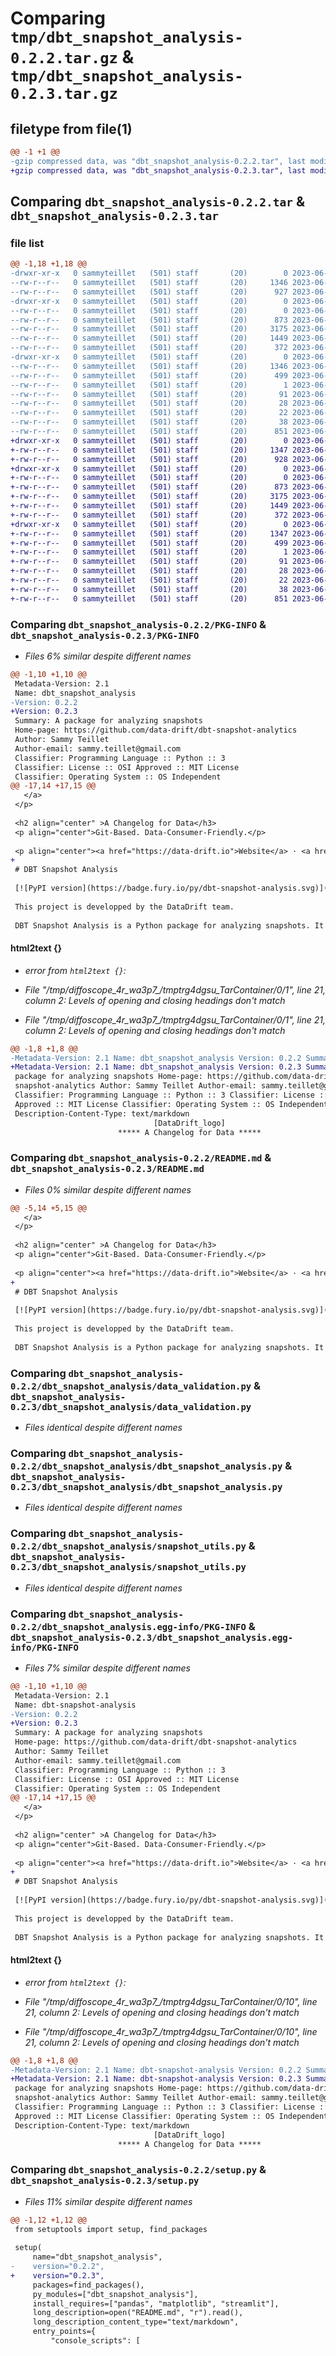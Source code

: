 # Comparing `tmp/dbt_snapshot_analysis-0.2.2.tar.gz` & `tmp/dbt_snapshot_analysis-0.2.3.tar.gz`

## filetype from file(1)

```diff
@@ -1 +1 @@
-gzip compressed data, was "dbt_snapshot_analysis-0.2.2.tar", last modified: Fri Jun 23 13:54:59 2023, max compression
+gzip compressed data, was "dbt_snapshot_analysis-0.2.3.tar", last modified: Fri Jun 23 13:58:12 2023, max compression
```

## Comparing `dbt_snapshot_analysis-0.2.2.tar` & `dbt_snapshot_analysis-0.2.3.tar`

### file list

```diff
@@ -1,18 +1,18 @@
-drwxr-xr-x   0 sammyteillet   (501) staff       (20)        0 2023-06-23 13:54:59.281787 dbt_snapshot_analysis-0.2.2/
--rw-r--r--   0 sammyteillet   (501) staff       (20)     1346 2023-06-23 13:54:59.281658 dbt_snapshot_analysis-0.2.2/PKG-INFO
--rw-r--r--   0 sammyteillet   (501) staff       (20)      927 2023-06-23 13:52:21.000000 dbt_snapshot_analysis-0.2.2/README.md
-drwxr-xr-x   0 sammyteillet   (501) staff       (20)        0 2023-06-23 13:54:59.280377 dbt_snapshot_analysis-0.2.2/dbt_snapshot_analysis/
--rw-r--r--   0 sammyteillet   (501) staff       (20)        0 2023-06-23 13:17:16.000000 dbt_snapshot_analysis-0.2.2/dbt_snapshot_analysis/__init__.py
--rw-r--r--   0 sammyteillet   (501) staff       (20)      873 2023-06-21 15:26:08.000000 dbt_snapshot_analysis-0.2.2/dbt_snapshot_analysis/data_validation.py
--rw-r--r--   0 sammyteillet   (501) staff       (20)     3175 2023-06-23 13:39:09.000000 dbt_snapshot_analysis-0.2.2/dbt_snapshot_analysis/dbt_snapshot_analysis.py
--rw-r--r--   0 sammyteillet   (501) staff       (20)     1449 2023-06-22 13:32:52.000000 dbt_snapshot_analysis-0.2.2/dbt_snapshot_analysis/snapshot_utils.py
--rw-r--r--   0 sammyteillet   (501) staff       (20)      372 2023-06-23 13:21:59.000000 dbt_snapshot_analysis-0.2.2/dbt_snapshot_analysis/streamlit_entry_point.py
-drwxr-xr-x   0 sammyteillet   (501) staff       (20)        0 2023-06-23 13:54:59.281350 dbt_snapshot_analysis-0.2.2/dbt_snapshot_analysis.egg-info/
--rw-r--r--   0 sammyteillet   (501) staff       (20)     1346 2023-06-23 13:54:59.000000 dbt_snapshot_analysis-0.2.2/dbt_snapshot_analysis.egg-info/PKG-INFO
--rw-r--r--   0 sammyteillet   (501) staff       (20)      499 2023-06-23 13:54:59.000000 dbt_snapshot_analysis-0.2.2/dbt_snapshot_analysis.egg-info/SOURCES.txt
--rw-r--r--   0 sammyteillet   (501) staff       (20)        1 2023-06-23 13:54:59.000000 dbt_snapshot_analysis-0.2.2/dbt_snapshot_analysis.egg-info/dependency_links.txt
--rw-r--r--   0 sammyteillet   (501) staff       (20)       91 2023-06-23 13:54:59.000000 dbt_snapshot_analysis-0.2.2/dbt_snapshot_analysis.egg-info/entry_points.txt
--rw-r--r--   0 sammyteillet   (501) staff       (20)       28 2023-06-23 13:54:59.000000 dbt_snapshot_analysis-0.2.2/dbt_snapshot_analysis.egg-info/requires.txt
--rw-r--r--   0 sammyteillet   (501) staff       (20)       22 2023-06-23 13:54:59.000000 dbt_snapshot_analysis-0.2.2/dbt_snapshot_analysis.egg-info/top_level.txt
--rw-r--r--   0 sammyteillet   (501) staff       (20)       38 2023-06-23 13:54:59.281834 dbt_snapshot_analysis-0.2.2/setup.cfg
--rw-r--r--   0 sammyteillet   (501) staff       (20)      851 2023-06-23 13:54:06.000000 dbt_snapshot_analysis-0.2.2/setup.py
+drwxr-xr-x   0 sammyteillet   (501) staff       (20)        0 2023-06-23 13:58:12.321709 dbt_snapshot_analysis-0.2.3/
+-rw-r--r--   0 sammyteillet   (501) staff       (20)     1347 2023-06-23 13:58:12.321585 dbt_snapshot_analysis-0.2.3/PKG-INFO
+-rw-r--r--   0 sammyteillet   (501) staff       (20)      928 2023-06-23 13:57:34.000000 dbt_snapshot_analysis-0.2.3/README.md
+drwxr-xr-x   0 sammyteillet   (501) staff       (20)        0 2023-06-23 13:58:12.320531 dbt_snapshot_analysis-0.2.3/dbt_snapshot_analysis/
+-rw-r--r--   0 sammyteillet   (501) staff       (20)        0 2023-06-23 13:17:16.000000 dbt_snapshot_analysis-0.2.3/dbt_snapshot_analysis/__init__.py
+-rw-r--r--   0 sammyteillet   (501) staff       (20)      873 2023-06-21 15:26:08.000000 dbt_snapshot_analysis-0.2.3/dbt_snapshot_analysis/data_validation.py
+-rw-r--r--   0 sammyteillet   (501) staff       (20)     3175 2023-06-23 13:39:09.000000 dbt_snapshot_analysis-0.2.3/dbt_snapshot_analysis/dbt_snapshot_analysis.py
+-rw-r--r--   0 sammyteillet   (501) staff       (20)     1449 2023-06-22 13:32:52.000000 dbt_snapshot_analysis-0.2.3/dbt_snapshot_analysis/snapshot_utils.py
+-rw-r--r--   0 sammyteillet   (501) staff       (20)      372 2023-06-23 13:21:59.000000 dbt_snapshot_analysis-0.2.3/dbt_snapshot_analysis/streamlit_entry_point.py
+drwxr-xr-x   0 sammyteillet   (501) staff       (20)        0 2023-06-23 13:58:12.321352 dbt_snapshot_analysis-0.2.3/dbt_snapshot_analysis.egg-info/
+-rw-r--r--   0 sammyteillet   (501) staff       (20)     1347 2023-06-23 13:58:12.000000 dbt_snapshot_analysis-0.2.3/dbt_snapshot_analysis.egg-info/PKG-INFO
+-rw-r--r--   0 sammyteillet   (501) staff       (20)      499 2023-06-23 13:58:12.000000 dbt_snapshot_analysis-0.2.3/dbt_snapshot_analysis.egg-info/SOURCES.txt
+-rw-r--r--   0 sammyteillet   (501) staff       (20)        1 2023-06-23 13:58:12.000000 dbt_snapshot_analysis-0.2.3/dbt_snapshot_analysis.egg-info/dependency_links.txt
+-rw-r--r--   0 sammyteillet   (501) staff       (20)       91 2023-06-23 13:58:12.000000 dbt_snapshot_analysis-0.2.3/dbt_snapshot_analysis.egg-info/entry_points.txt
+-rw-r--r--   0 sammyteillet   (501) staff       (20)       28 2023-06-23 13:58:12.000000 dbt_snapshot_analysis-0.2.3/dbt_snapshot_analysis.egg-info/requires.txt
+-rw-r--r--   0 sammyteillet   (501) staff       (20)       22 2023-06-23 13:58:12.000000 dbt_snapshot_analysis-0.2.3/dbt_snapshot_analysis.egg-info/top_level.txt
+-rw-r--r--   0 sammyteillet   (501) staff       (20)       38 2023-06-23 13:58:12.321761 dbt_snapshot_analysis-0.2.3/setup.cfg
+-rw-r--r--   0 sammyteillet   (501) staff       (20)      851 2023-06-23 13:58:03.000000 dbt_snapshot_analysis-0.2.3/setup.py
```

### Comparing `dbt_snapshot_analysis-0.2.2/PKG-INFO` & `dbt_snapshot_analysis-0.2.3/PKG-INFO`

 * *Files 6% similar despite different names*

```diff
@@ -1,10 +1,10 @@
 Metadata-Version: 2.1
 Name: dbt_snapshot_analysis
-Version: 0.2.2
+Version: 0.2.3
 Summary: A package for analyzing snapshots
 Home-page: https://github.com/data-drift/dbt-snapshot-analytics
 Author: Sammy Teillet
 Author-email: sammy.teillet@gmail.com
 Classifier: Programming Language :: Python :: 3
 Classifier: License :: OSI Approved :: MIT License
 Classifier: Operating System :: OS Independent
@@ -17,14 +17,15 @@
   </a>
 </p>
 
 <h2 align="center" >A Changelog for Data</h3>
 <p align="center">Git-Based. Data-Consumer-Friendly.</p>
 
 <p align="center"><a href="https://data-drift.io">Website</a> · <a href="https://www.data-drift.io/blog">Blog</a></p>
+
 # DBT Snapshot Analysis
 
 [![PyPI version](https://badge.fury.io/py/dbt-snapshot-analysis.svg)](https://badge.fury.io/py/dbt-snapshot-analysis)
 
 This project is developped by the DataDrift team.
 
 DBT Snapshot Analysis is a Python package for analyzing snapshots. It provides a set of tools for visualizing and exploring data in a variety of ways.
```

#### html2text {}

 * *error from `html2text {}`:*

 * *File "/tmp/diffoscope_4r_wa3p7_/tmptrg4dgsu_TarContainer/0/1", line 21, column 2: Levels of opening and closing headings don't match*

 * *File "/tmp/diffoscope_4r_wa3p7_/tmptrg4dgsu_TarContainer/0/1", line 21, column 2: Levels of opening and closing headings don't match*

```diff
@@ -1,8 +1,8 @@
-Metadata-Version: 2.1 Name: dbt_snapshot_analysis Version: 0.2.2 Summary: A
+Metadata-Version: 2.1 Name: dbt_snapshot_analysis Version: 0.2.3 Summary: A
 package for analyzing snapshots Home-page: https://github.com/data-drift/dbt-
 snapshot-analytics Author: Sammy Teillet Author-email: sammy.teillet@gmail.com
 Classifier: Programming Language :: Python :: 3 Classifier: License :: OSI
 Approved :: MIT License Classifier: Operating System :: OS Independent
 Description-Content-Type: text/markdown
                                [DataDrift_logo]
                        ***** A Changelog for Data *****
```

### Comparing `dbt_snapshot_analysis-0.2.2/README.md` & `dbt_snapshot_analysis-0.2.3/README.md`

 * *Files 0% similar despite different names*

```diff
@@ -5,14 +5,15 @@
   </a>
 </p>
 
 <h2 align="center" >A Changelog for Data</h3>
 <p align="center">Git-Based. Data-Consumer-Friendly.</p>
 
 <p align="center"><a href="https://data-drift.io">Website</a> · <a href="https://www.data-drift.io/blog">Blog</a></p>
+
 # DBT Snapshot Analysis
 
 [![PyPI version](https://badge.fury.io/py/dbt-snapshot-analysis.svg)](https://badge.fury.io/py/dbt-snapshot-analysis)
 
 This project is developped by the DataDrift team.
 
 DBT Snapshot Analysis is a Python package for analyzing snapshots. It provides a set of tools for visualizing and exploring data in a variety of ways.
```

### Comparing `dbt_snapshot_analysis-0.2.2/dbt_snapshot_analysis/data_validation.py` & `dbt_snapshot_analysis-0.2.3/dbt_snapshot_analysis/data_validation.py`

 * *Files identical despite different names*

### Comparing `dbt_snapshot_analysis-0.2.2/dbt_snapshot_analysis/dbt_snapshot_analysis.py` & `dbt_snapshot_analysis-0.2.3/dbt_snapshot_analysis/dbt_snapshot_analysis.py`

 * *Files identical despite different names*

### Comparing `dbt_snapshot_analysis-0.2.2/dbt_snapshot_analysis/snapshot_utils.py` & `dbt_snapshot_analysis-0.2.3/dbt_snapshot_analysis/snapshot_utils.py`

 * *Files identical despite different names*

### Comparing `dbt_snapshot_analysis-0.2.2/dbt_snapshot_analysis.egg-info/PKG-INFO` & `dbt_snapshot_analysis-0.2.3/dbt_snapshot_analysis.egg-info/PKG-INFO`

 * *Files 7% similar despite different names*

```diff
@@ -1,10 +1,10 @@
 Metadata-Version: 2.1
 Name: dbt-snapshot-analysis
-Version: 0.2.2
+Version: 0.2.3
 Summary: A package for analyzing snapshots
 Home-page: https://github.com/data-drift/dbt-snapshot-analytics
 Author: Sammy Teillet
 Author-email: sammy.teillet@gmail.com
 Classifier: Programming Language :: Python :: 3
 Classifier: License :: OSI Approved :: MIT License
 Classifier: Operating System :: OS Independent
@@ -17,14 +17,15 @@
   </a>
 </p>
 
 <h2 align="center" >A Changelog for Data</h3>
 <p align="center">Git-Based. Data-Consumer-Friendly.</p>
 
 <p align="center"><a href="https://data-drift.io">Website</a> · <a href="https://www.data-drift.io/blog">Blog</a></p>
+
 # DBT Snapshot Analysis
 
 [![PyPI version](https://badge.fury.io/py/dbt-snapshot-analysis.svg)](https://badge.fury.io/py/dbt-snapshot-analysis)
 
 This project is developped by the DataDrift team.
 
 DBT Snapshot Analysis is a Python package for analyzing snapshots. It provides a set of tools for visualizing and exploring data in a variety of ways.
```

#### html2text {}

 * *error from `html2text {}`:*

 * *File "/tmp/diffoscope_4r_wa3p7_/tmptrg4dgsu_TarContainer/0/10", line 21, column 2: Levels of opening and closing headings don't match*

 * *File "/tmp/diffoscope_4r_wa3p7_/tmptrg4dgsu_TarContainer/0/10", line 21, column 2: Levels of opening and closing headings don't match*

```diff
@@ -1,8 +1,8 @@
-Metadata-Version: 2.1 Name: dbt-snapshot-analysis Version: 0.2.2 Summary: A
+Metadata-Version: 2.1 Name: dbt-snapshot-analysis Version: 0.2.3 Summary: A
 package for analyzing snapshots Home-page: https://github.com/data-drift/dbt-
 snapshot-analytics Author: Sammy Teillet Author-email: sammy.teillet@gmail.com
 Classifier: Programming Language :: Python :: 3 Classifier: License :: OSI
 Approved :: MIT License Classifier: Operating System :: OS Independent
 Description-Content-Type: text/markdown
                                [DataDrift_logo]
                        ***** A Changelog for Data *****
```

### Comparing `dbt_snapshot_analysis-0.2.2/setup.py` & `dbt_snapshot_analysis-0.2.3/setup.py`

 * *Files 11% similar despite different names*

```diff
@@ -1,12 +1,12 @@
 from setuptools import setup, find_packages
 
 setup(
     name="dbt_snapshot_analysis",
-    version="0.2.2",
+    version="0.2.3",
     packages=find_packages(),
     py_modules=["dbt_snapshot_analysis"],
     install_requires=["pandas", "matplotlib", "streamlit"],
     long_description=open("README.md", "r").read(),
     long_description_content_type="text/markdown",
     entry_points={
         "console_scripts": [
```

